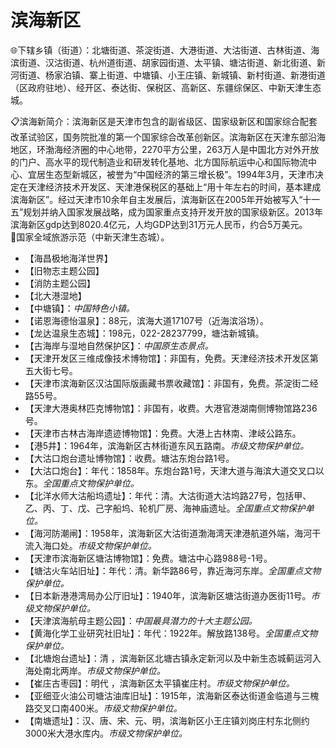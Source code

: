 # 滨海新区  
🌐下辖乡镇（街道）：北塘街道、茶淀街道、大港街道、大沽街道、古林街道、海滨街道、汉沽街道、杭州道街道、胡家园街道、太平镇、塘沽街道、新北街道、新河街道、杨家泊镇、寨上街道、中塘镇、小王庄镇、新城镇、新村街道、新港街道（区政府驻地）、经开区、泰达街、保税区、高新区、东疆综保区、中新天津生态城。  
  
📋滨海新简介：滨海新区是天津市包含的副省级区、国家级新区和国家综合配套改革试验区，国务院批准的第一个国家综合改革创新区。滨海新区在天津东部沿海地区，环渤海经济圈的中心地带，2270平方公里，263万人是中国北方对外开放的门户、高水平的现代制造业和研发转化基地、北方国际航运中心和国际物流中心、宜居生态型新城区，被誉为“中国经济的第三增长极”。1994年3月，天津市决定在天津经济技术开发区、天津港保税区的基础上“用十年左右的时间，基本建成滨海新区”。经过天津市10余年自主发展后，滨海新区在2005年开始被写入“十一五”规划并纳入国家发展战略，成为国家重点支持开发开放的国家级新区。2013年滨海新区gdp达到8020.4亿元，人均GDP达到31万元人民币，约合5万美元。  
🚩国家全域旅游示范（中新天津生态城）。  
  
* 【海昌极地海洋世界】  
* 【旧物志主题公园】  
* 【消防主题公园】  
* 【北大港湿地】  
* 【中塘镇】：*中国特色小镇。*  
* 【诺恩海德怡温泉】：88元，滨海大道17107号（近海滨浴场）。  
* 【龙达温泉生态城】：198元，022-28237799，塘沽新城镇。  
* 【古海岸与湿地自然保护区】：*中国原生态景点。*  
* 【天津开发区三维成像技术博物馆】：非国有，免费。天津经济技术开发区第五大街七号。  
* 【天津市滨海新区汉沽国际版画藏书票收藏馆】：非国有，免费。茶淀街二经路55号。  
* 【天津大港奥林匹克博物馆】：非国有，收费。大港官港湖南侧博物馆路236号。  
* 【天津市古林古海岸遗迹博物馆】：免费。大港上古林南、津岐公路东。  
* 【港5井】：1964年，滨海新区古林街道东风五路南。*市级文物保护单位。*      
* 【大沽口炮台遗址博物馆】：收费。塘沽东炮台路1号。  
* 【大沽口炮台】：年代：1858年。东炮台路1号，天津大道与海滨大道交叉口以东。*全国重点文物保护单位。*  
* 【北洋水师大沽船坞遗址】：年代：清。大沽街道大沽坞路27号，包括甲、乙、丙、丁、戊、己字船坞、轮机厂房、海神庙遗址。*全国重点文物保护单位。*  
* 【海河防潮闸】：1958年，滨海新区大沽街道渤海湾天津港航道外端，海河干流入海口处。*市级文物保护单位。*
* 【天津市滨海新区塘沽博物馆】：免费。塘沽中心路988号-1号。  
* 【塘沽火车站旧址】：年代：清。新华路86号，靠近海河东岸。*全国重点文物保护单位。*   
* 【日本新港港湾局办公厅旧址】：1940年，滨海新区塘沽街道办医街11号。*市级文物保护单位。*  
* 【天津滨海航母主题公园】：*中国最具潜力的十大主题公园。*  
* 【黄海化学工业研究社旧址】：年代：1922年。解放路138号。*全国重点文物保护单位。*    
* 【北塘炮台遗址】：清	，滨海新区北塘古镇永定新河以及中新生态城蓟运河入海处南北两岸。*市级文物保护单位。*  
* 【崔庄古枣园】：明代	，滨海新区太平镇崔庄村。*市级文物保护单位。*  
* 【亚细亚火油公司塘沽油库旧址】：1915年，滨海新区泰达街道金临道与三槐路交叉口南400米。*市级文物保护单位。*  
* 【南塘遗址】：汉、唐、宋、元、明，滨海新区小王庄镇刘岗庄村东北侧约3000米大港水库内。*市级文物保护单位。*  